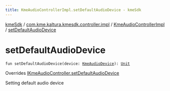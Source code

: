 ```yaml
---
title: KmeAudioControllerImpl.setDefaultAudioDevice - kmeSdk
---
```


[kmeSdk](../../index.html) / [com.kme.kaltura.kmesdk.controller.impl](../index.html) / [KmeAudioControllerImpl](index.html) / [setDefaultAudioDevice](./set-default-audio-device.html)

# setDefaultAudioDevice

`fun setDefaultAudioDevice(device: `[`KmeAudioDevice`](../../com.kme.kaltura.kmesdk.webrtc.audio/-kme-audio-device/index.html)`): `[`Unit`](https://kotlinlang.org/api/latest/jvm/stdlib/kotlin/-unit/index.html)

Overrides [IKmeAudioController.setDefaultAudioDevice](../../com.kme.kaltura.kmesdk.controller/-i-kme-audio-controller/set-default-audio-device.html)

Setting default audio device

